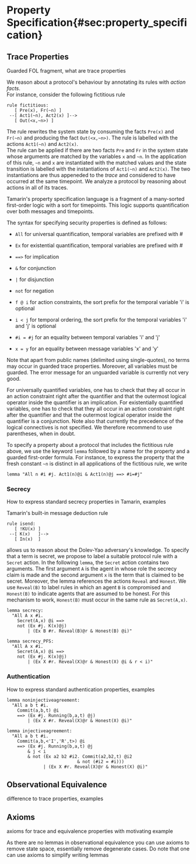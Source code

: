 Property Specification{#sec:property_specification}
======================

Trace Properties
----------------

Guarded FOL fragment, what are trace properties

We reason about a protocol's behaviour by annotating its
rules with *action facts*.  
For instance, consider the following fictitious rule 
```
rule fictitious:
   [ Pre(x), Fr(~n) ]
 --[ Act1(~n), Act2(x) ]-->
   [ Out(<x,~n>) ]
```

The rule rewrites the system state by consuming the facts `Pre(x)` and
`Fr(~n)` and producing the fact `Out(<x,~n>)`. The rule is labelled
with the actions `Act1(~n)` and `Act2(x)`.  
The rule can be applied if there are two facts `Pre` and `Fr` in the system state whose arguments are matched by the variables `x` and `~n`. In the application of 
this rule, `~n` and `x` are instantiated with the matched values and the
state transition is labelled with the instantiations of `Act1(~n)` and
`Act2(x)`. The two instantiations are thus appeneded to the
*trace* and considered to have occurred at the same timepoint. 
We analyze a protocol by reasoning about actions in all of its traces.

Tamarin's property specification language
is a fragment of a many-sorted first-order logic with a sort for
timepoints.  This logic supports quantification over both messages and
timepoints. 

The syntax for specifying security properties is defined as follows:

 *  `All`      for universal quantification, temporal variables are prefixed with #
 *  `Ex`       for existential quantification, temporal variables are prefixed with #
 *  `==>`      for implication
 *  `&`        for conjunction
 *  `|`        for disjunction
 *  `not`      for  negation

 *  `f @ i`    for action constraints, the sort prefix for the temporal variable 'i'
           is optional

 * `i < j`    for temporal ordering, the sort prefix for the temporal variables 'i'
           and 'j' is optional

 * `#i = #j`  for an equality between temporal variables 'i' and 'j'
 * `x = y`    for an equality between message variables 'x' and 'y'


Note that apart from public names (delimited using single-quotes), no terms
may occur in guarded trace properties. Moreover, all variables must be
guarded. The error message for an unguarded variable is currently not very
good.

For universally quantified variables, one has to check that they all
occur in an action constraint right after the quantifier and that the
outermost logical operator inside the quantifier is an implication.
For existentially quantified variables, one has to check that they all
occur in an action constraint right after the quantifier and that the
outermost logical operator inside the quantifier is a conjunction.
Note also that currently the precedence of the logical connectives is
not specified. We therefore recommend to use parentheses, when in
doubt.


To specify a property about a protocol that includes the fictitious
rule above, we use the keyword `lemma` followed by a name for the
property and a guarded first-order formula.
For instance, to express the property that the fresh constant `~n` is
distinct in all applications of the fictitious rule, we write

```
lemma "All n #i #j. Act1(n)@i & Act1(n)@j ==> #i=#j"
```


### Secrecy ###

How to express standard secrecy properties in Tamarin, examples

Tamarin's built-in message deduction rule
```
rule isend: 
   [ !KU(x) ]
 --[ K(x)   ]-->
   [ In(x)  ]
```
allows us to reason about the Dolev-Yao adversary's knowledge.  To
specify that a term is secret, we propose to label a suitable protocol
rule with a `Secret` action.  In the following `lemma`, the `Secret`
action contains two arguments. The first argument `A` is the agent in
whose role the secrecy claim is made and the second argument `x` is
the term that is claimed to be secret.  Moreover, the lemma references
the actions `Reveal` and `Honest`. We use `Reveal(B)` to label rules
in which an agent `B` is compromised and `Honest(B)` to indicate
agents that are assumed to be honest. For this mechanism to work,
`Honest(B)` must occur in the same rule as `Secret(A,x)`.
```
lemma secrecy:
  "All A x #i. 
    Secret(A,x) @i ==> 
    not (Ex #j. K(x)@j)
        | (Ex B #r. Reveal(B)@r & Honest(B) @i)"
```


```
lemma secrecy_PFS:
  "All A x #i. 
    Secret(A,x) @i ==> 
    not (Ex #j. K(x)@j)
        | (Ex X #r. Reveal(X)@r & Honest(X) @i & r < i)"
```

### Authentication ###

How to express standard authentication properties, examples


```
lemma noninjectiveagreement:
  "All a b t #i. 
    Commit(a,b,t) @i
    ==> (Ex #j. Running(b,a,t) @j)
        | (Ex X #r. Reveal(X)@r & Honest(X) @i)"
```

```
lemma injectiveagreement:
  "All a b t #i. 
    Commit(a,b,<'I','R',t>) @i
    ==> (Ex #j. Running(b,a,t) @j 
        & j < i
        & not (Ex a2 b2 #i2. Commit(a2,b2,t) @i2
                           & not (#i2 = #i)))
              | (Ex X #r. Reveal(X)@r & Honest(X) @i)"
```

Observational Equivalence
-------------------------

difference to trace properties, examples

Axioms
------
axioms for trace and equivalence properties with motivating example

As there are no lemmas in observational equivalence you can use axioms to remove state space, essentially remove degenerate cases. Do note that one can use axioms to simplify writing lemmas


